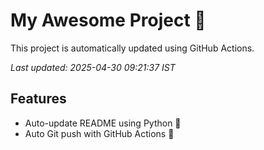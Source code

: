 # My Awesome Project 🚀

This project is automatically updated using GitHub Actions.

_Last updated: 2025-04-30 09:21:37 IST_

## Features
- Auto-update README using Python 🐍
- Auto Git push with GitHub Actions 🤖
